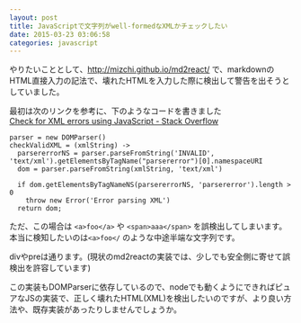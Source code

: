 ```yaml
---
layout: post
title: JavaScriptで文字列がwell-formedなXMLかチェックしたい
date: 2015-03-23 03:06:58
categories: javascript
---
```

<p>やりたいこととして、<a href="http://mizchi.github.io/md2react/" rel="nofollow noreferrer">http://mizchi.github.io/md2react/</a> で、markdownのHTML直接入力の記法で、壊れたHTMLを入力した際に検出して警告を出そうとしていました。</p>

<p>最初は次のリンクを参考に、下のようなコードを書きました<br>
<a href="https://stackoverflow.com/questions/6334119/check-for-xml-errors-using-javascript" title="Check for XML errors using JavaScript - Stack Overflow">Check for XML errors using JavaScript - Stack Overflow</a></p>

<pre><code>parser = new DOMParser()
checkValidXML = (xmlString) -&gt;
  parsererrorNS = parser.parseFromString('INVALID', 'text/xml').getElementsByTagName("parsererror")[0].namespaceURI
  dom = parser.parseFromString(xmlString, 'text/xml')

  if dom.getElementsByTagNameNS(parsererrorNS, 'parsererror').length &gt; 0
    throw new Error('Error parsing XML')
  return dom;
</code></pre>

<p>ただ、この場合は <code>&lt;a&gt;foo&lt;/a&gt;</code> や <code>&lt;span&gt;aaa&lt;/span&gt;</code> を誤検出してしまいます。本当に検知したいのは<code>&lt;a&gt;foo&lt;/</code> のような中途半端な文字列です。</p>

<p>divやpreは通ります。(現状のmd2reactの実装では、少しでも安全側に寄せて誤検出を許容しています)</p>

<p>この実装もDOMParserに依存しているので、nodeでも動くようにできればピュアなJSの実装で、正しく壊れたHTML(XML)を検出したいのですが、より良い方法や、既存実装があったりしませんでしょうか。</p>
